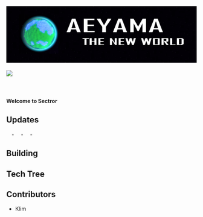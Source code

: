 <img src="https://raw.githubusercontent.com/Aeyama-Mod/aeyama/main/src/assets/sprites/logo.png"/>
<br><br>

<a href="https://discord.gg/b6HUDS5a">
    <img src="https://img.shields.io/discord/1061344630987292835?color=287e29&label=Discord&logo=Discord&style=for-the-badge"/>
</a>
</a>
<br><br><br>



#### Welcome to Sectror ####


## Updates

&emsp;-
&emsp;-
&emsp;-



## Building



## Tech Tree



## Contributors
<ul>
    <li>Klim</li>
</ul>

<!--------------------------------------------------------------------------------->

[Logo]: https://raw.githubusercontent.com/Sector/sprites-override/logo.png



[Discord]: https://discord.gg/b6HUDS5a

[DiscordBadge]: https://img.shields.io/discord/1061344630987292835?color=287e29&label=Discord&logo=Discord&style=for-the-badge
